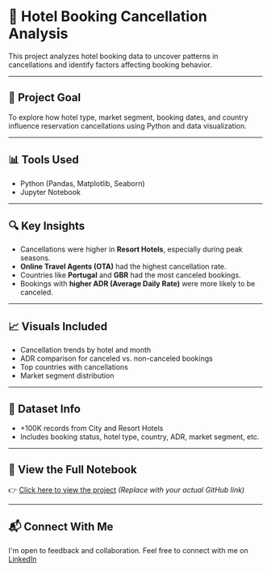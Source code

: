 # 🏨 Hotel Booking Cancellation Analysis

This project analyzes hotel booking data to uncover patterns in cancellations and identify factors affecting booking behavior.

---

## 🎯 Project Goal

To explore how hotel type, market segment, booking dates, and country influence reservation cancellations using Python and data visualization.

---

## 📊 Tools Used

- Python (Pandas, Matplotlib, Seaborn)
- Jupyter Notebook

---

## 🔍 Key Insights

- Cancellations were higher in **Resort Hotels**, especially during peak seasons.
- **Online Travel Agents (OTA)** had the highest cancellation rate.
- Countries like **Portugal** and **GBR** had the most canceled bookings.
- Bookings with **higher ADR (Average Daily Rate)** were more likely to be canceled.

---

## 📈 Visuals Included

- Cancellation trends by hotel and month  
- ADR comparison for canceled vs. non-canceled bookings  
- Top countries with cancellations  
- Market segment distribution

---

## 📁 Dataset Info

- +100K records from City and Resort Hotels  
- Includes booking status, hotel type, country, ADR, market segment, etc.

---

## 🔗 View the Full Notebook

👉 [Click here to view the project](#) *(Replace with your actual GitHub link)*

---

## 📬 Connect With Me

I'm open to feedback and collaboration. Feel free to connect with me on [LinkedIn](https://www.linkedin.com/in/abdullah-iftikhar-723424220/)

